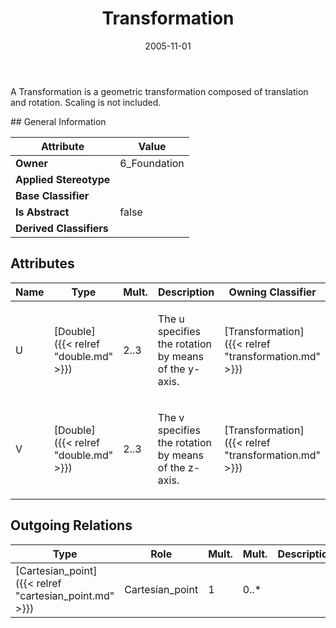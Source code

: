 ﻿---
title: Transformation
toc: false
type: specs
date: "2005-11-01"
draft: false
specification: KBL
version: 2.3.sr1
documentType: "Recommendation"
elementType: Class
classes:
  - Transformation
menu_name: kbl-2.3.sr1
---
<p>A Transformation is a geometric transformation composed of translation and rotation. Scaling is not included.</p>
## General Information

| Attribute               | Value |
|-------------------------|-------|
| **Owner**               | 6_Foundation |
| **Applied Stereotype**  |   |
| **Base Classifier**     |   |
| **Is Abstract**         | false |
| **Derived Classifiers** |   |

## Attributes
|  Name  |  Type  |  Mult.  |  Description  |  Owning Classifier  |
|--------|--------|---------|---------------|--------------|
|U | [Double]({{< relref "double.md" >}}) | 2..3 | <p>The u specifies the rotation by means of the y-axis.</p> | [Transformation]({{< relref "transformation.md" >}}) |
|V | [Double]({{< relref "double.md" >}}) | 2..3 | <p>The v specifies the rotation by means of the z-axis.</p> | [Transformation]({{< relref "transformation.md" >}}) |

## Outgoing Relations
|    Type  |   Role   |   Mult.   |   Mult.   |   Description   |
|----------|----------|-----------|-----------|-----------------|
| [Cartesian_point]({{< relref "cartesian_point.md" >}}) | Cartesian_point | 1 | 0..* |  |
